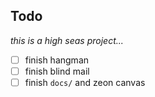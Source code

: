 ## Todo

_this is a high seas project..._

- [ ] finish hangman
- [ ] finish blind mail
- [ ] finish `docs/` and zeon canvas
